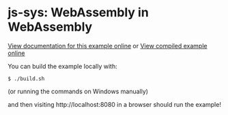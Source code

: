 # js-sys: WebAssembly in WebAssembly

[View documentation for this example online][dox] or [View compiled example
online][compiled]

[compiled]: https://rustwasm.github.io/wasm-bindgen/exbuild/wasm-in-wasm/
[dox]: https://rustwasm.github.io/wasm-bindgen/examples/wasm-in-wasm.html

You can build the example locally with:

```
$ ./build.sh
```

(or running the commands on Windows manually)

and then visiting http://localhost:8080 in a browser should run the example!
